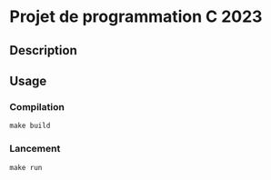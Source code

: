 # Projet de programmation C 2023

## Description



## Usage

### Compilation
`make build`

### Lancement
`make run`
